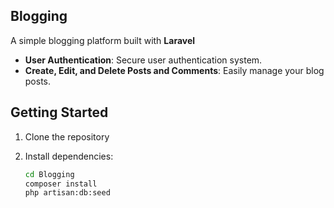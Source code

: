 

## Blogging

A simple blogging platform built with **Laravel**

- **User Authentication**: Secure user authentication system.
- **Create, Edit, and Delete Posts and Comments**: Easily manage your blog posts.

## Getting Started

1. Clone the repository
2. Install dependencies:

    ```bash
    cd Blogging
    composer install
    php artisan:db:seed
    ```






